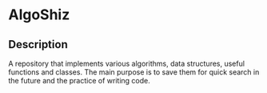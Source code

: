 # AlgoShiz

## Description 

A repository that implements various algorithms, data structures, useful functions and classes. The main purpose is to save them for quick search in the future and the practice of writing code.